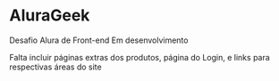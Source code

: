 # AluraGeek
Desafio Alura de Front-end
Em desenvolvimento

Falta incluir páginas extras dos produtos, página do Login, e links para respectivas áreas do site
